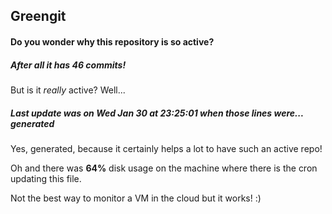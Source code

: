 ## Greengit

#### Do you wonder why this repository is so active?

##### After all it has 46 commits!

But is it *really* active? Well...

##### Last update was on Wed Jan 30 at 23:25:01 when those lines were... generated

Yes, generated, because it certainly helps a lot to have such an active repo!

Oh and there was **64%** disk usage on the machine
where there is the cron updating this file.

Not the best way to monitor a VM in the cloud but it works! :)
